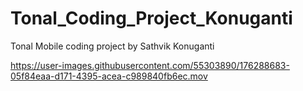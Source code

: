 # Tonal_Coding_Project_Konuganti
Tonal Mobile coding project by Sathvik Konuganti 


https://user-images.githubusercontent.com/55303890/176288683-05f84eaa-d171-4395-acea-c989840fb6ec.mov


